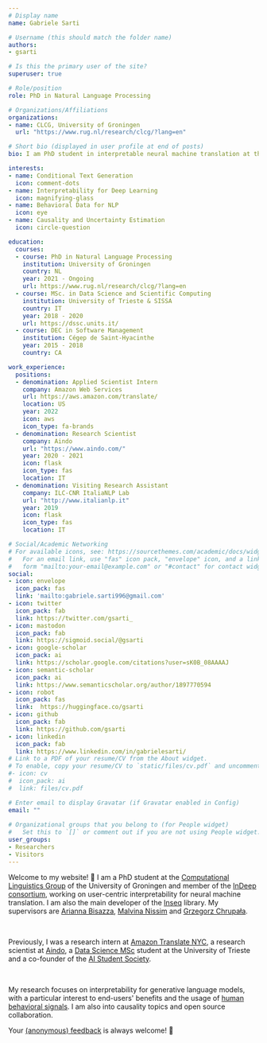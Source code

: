 ```yaml
---
# Display name
name: Gabriele Sarti

# Username (this should match the folder name)
authors:
- gsarti

# Is this the primary user of the site?
superuser: true

# Role/position
role: PhD in Natural Language Processing

# Organizations/Affiliations
organizations:
- name: CLCG, University of Groningen
  url: "https://www.rug.nl/research/clcg/?lang=en"

# Short bio (displayed in user profile at end of posts)
bio: I am PhD student in interpretable neural machine translation at the University of Groningen. My research focuses on interpretability for NLP models, in particular to the benefit of end-users and by leveraging human behavioral signals.

interests:
- name: Conditional Text Generation
  icon: comment-dots
- name: Interpretability for Deep Learning
  icon: magnifying-glass
- name: Behavioral Data for NLP
  icon: eye
- name: Causality and Uncertainty Estimation
  icon: circle-question

education:
  courses:
  - course: PhD in Natural Language Processing
    institution: University of Groningen
    country: NL
    year: 2021 - Ongoing
    url: https://www.rug.nl/research/clcg/?lang=en
  - course: MSc. in Data Science and Scientific Computing
    institution: University of Trieste & SISSA
    country: IT
    year: 2018 - 2020
    url: https://dssc.units.it/
  - course: DEC in Software Management
    institution: Cégep de Saint-Hyacinthe
    year: 2015 - 2018
    country: CA

work_experience:
  positions:
  - denomination: Applied Scientist Intern
    company: Amazon Web Services
    url: https://aws.amazon.com/translate/
    location: US
    year: 2022
    icon: aws
    icon_type: fa-brands
  - denomination: Research Scientist
    company: Aindo
    url: "https://www.aindo.com/"
    year: 2020 - 2021
    icon: flask
    icon_type: fas
    location: IT
  - denomination: Visiting Research Assistant
    company: ILC-CNR ItaliaNLP Lab
    url: "http://www.italianlp.it"
    year: 2019
    icon: flask
    icon_type: fas
    location: IT

# Social/Academic Networking
# For available icons, see: https://sourcethemes.com/academic/docs/widgets/#icons
#   For an email link, use "fas" icon pack, "envelope" icon, and a link in the
#   form "mailto:your-email@example.com" or "#contact" for contact widget.
social:
- icon: envelope
  icon_pack: fas
  link: 'mailto:gabriele.sarti996@gmail.com'
- icon: twitter
  icon_pack: fab
  link: https://twitter.com/gsarti_
- icon: mastodon
  icon_pack: fab
  link: https://sigmoid.social/@gsarti
- icon: google-scholar
  icon_pack: ai
  link: https://scholar.google.com/citations?user=sK0B_08AAAAJ
- icon: semantic-scholar
  icon_pack: ai
  link: https://www.semanticscholar.org/author/1897770594
- icon: robot
  icon_pack: fas
  link:  https://huggingface.co/gsarti
- icon: github
  icon_pack: fab
  link: https://github.com/gsarti
- icon: linkedin
  icon_pack: fab
  link: https://www.linkedin.com/in/gabrielesarti/
# Link to a PDF of your resume/CV from the About widget.
# To enable, copy your resume/CV to `static/files/cv.pdf` and uncomment the lines below.  
#- icon: cv
#  icon_pack: ai
#  link: files/cv.pdf

# Enter email to display Gravatar (if Gravatar enabled in Config)
email: ""
  
# Organizational groups that you belong to (for People widget)
#   Set this to `[]` or comment out if you are not using People widget.  
user_groups:
- Researchers
- Visitors
---
```


Welcome to my website! 👋 I am a PhD student at the [Computational Linguistics Group](https://www.rug.nl/research/clcg/research/cl/) of the University of Groningen and member of the [InDeep consortium](https://projects.illc.uva.nl/indeep/), working on user-centric interpretability for neural machine translation. I am also the main developer of the [Inseq](https://github.com/inseq-team/inseq) library. My supervisors are [Arianna Bisazza](http://www.cs.rug.nl/~bisazza/), [Malvina Nissim](https://malvinanissim.github.io/) and [Grzegorz Chrupała](https://grzegorz.chrupala.me).

<br>

Previously, I was a research intern at [Amazon Translate NYC](https://www.amazon.science/research-areas/conversational-ai-natural-language-processing), a research scientist at [Aindo](https://www.aindo.com), a [Data Science MSc](https://dssc.units.it/) student at the University of Trieste and a co-founder of the [AI Student Society](https://www.ai2s.it).

<br>

My research focuses on interpretability for generative language models, with a particular interest to end-users' benefits and the usage of [human behavioral signals](../../msc-thesis/introduction.html). I am also into causality topics and open source collaboration.

Your [(anonymous) feedback](https://www.admonymous.co/gsarti) is always welcome! 🙂
